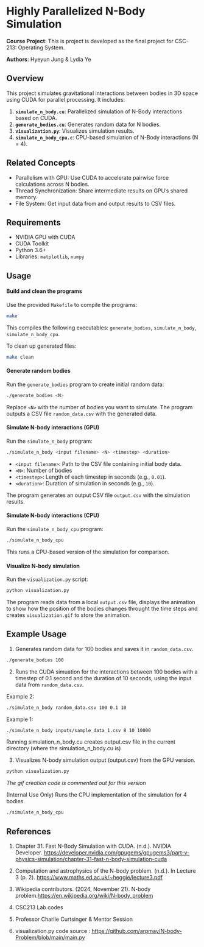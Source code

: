 # Highly Parallelized N-Body Simulation

**Course Project**: This is project is developed as the final project for CSC-213: Operating System.

**Authors**: Hyeyun Jung & Lydia Ye

## Overview

This project simulates gravitational interactions between bodies in 3D space using CUDA for parallel processing. It includes:

1. **`simulate_n_body.cu`**: Parallelized simulation of N-Body interactions based on CUDA.
2. **`generate_bodies.cu`**: Generates random data for N bodies.
3. **`visualization.py`**: Visualizes simulation results.
4. **`simulate_n_body_cpu.c`**: CPU-based simulation of N-Body interactions (N = 4).

## Related Concepts

- Parallelism with GPU: Use CUDA to accelerate pairwise force calculations across N bodies.
- Thread Synchronization: Share intermediate results on GPU’s shared memory.
- File System: Get input data from and output results to CSV files.

## Requirements

- NVIDIA GPU with CUDA
- CUDA Toolkit
- Python 3.6+
- Libraries: `matplotlib`, `numpy`

## Usage

#### Build and clean the programs

Use the provided `Makefile` to compile the programs:

```bash
make
```

This compiles the following executables: `generate_bodies`, `simulate_n_body`, `simulate_n_body_cpu`.

To clean up generated files:

```bash
make clean
```

#### Generate random bodies

Run the `generate_bodies` program to create initial random data:

```bash
./generate_bodies <N>
```

Replace `<N>` with the number of bodies you want to simulate. The program outputs a CSV file `random_data.csv` with the generated data.

#### Simulate N-body interactions (GPU)

Run the `simulate_n_body` program:

```bash
./simulate_n_body <input filename> <N> <timestep> <duration>
```

- `<input filename>`: Path to the CSV file containing initial body data.
- `<N>`: Number of bodies
- `<timestep>`: Length of each timestep in seconds (e.g., `0.01`).
- `<duration>`: Duration of simulation in seconds (e.g., `10`).

The program generates an output CSV file `output.csv` with the simulation results.

#### Simulate N-body interactions (CPU)

Run the `simulate_n_body_cpu` program:

```bash
./simulate_n_body_cpu
```

This runs a CPU-based version of the simulation for comparison.

#### Visualize N-body simulation

Run the `visualization.py` script:

```bash
python visualization.py
```

The program reads data from a local `output.csv` file, displays the animation to show how the position of the bodies changes throught the time steps and creates `visualization.gif` to store the animation.

## Example Usage

1. Generates random data for 100 bodies and saves it in `random_data.csv`.

```bash
./generate_bodies 100
```

2. Runs the CUDA simuation for the interactions between 100 bodies with a timestep of 0.1 second and the duration of 10 seconds, using the input data from `random_data.csv`.

Example 2:
```bash
./simulate_n_body random_data.csv 100 0.1 10
```

Example 1:
```bash
./simulate_n_body inputs/sample_data_1.csv 8 10 10000
```

Running simulation_n_body.cu creates output.csv file in the current directory (where the simulation_n_body.cu is)

3. Visualizes N-body simulation output (output.csv) from the GPU version.

```bash
python visualization.py
```

_The gif creation code is commented out for this version_


(Internal Use Only) Runs the CPU implementation of the simulation for 4 bodies.

```bash
./simulate_n_body_cpu
```
## References

1. Chapter 31. Fast N-Body Simulation with CUDA. (n.d.). NVIDIA Developer. https://developer.nvidia.com/gpugems/gpugems3/part-v-physics-simulation/chapter-31-fast-n-body-simulation-cuda

2. Computation and astrophysics of the N-body problem. (n.d.). In Lecture 3 (p. 2). https://www.maths.ed.ac.uk/~heggie/lecture3.pdf

3. Wikipedia contributors. (2024, November 21). N-body problem.https://en.wikipedia.org/wiki/N-body_problem

4. CSC213 Lab codes

5. Professor Charlie Curtsinger & Mentor Session

6. visualization.py code source : https://github.com/arpmay/N-body-Problem/blob/main/main.py
